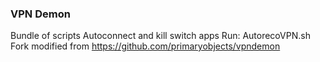 ### VPN Demon
Bundle of scripts
Autoconnect and kill switch apps
Run: AutorecoVPN.sh
Fork modified from https://github.com/primaryobjects/vpndemon
